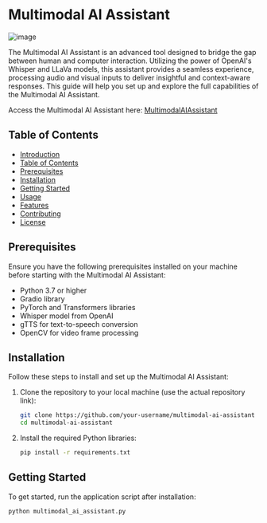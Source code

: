 # Multimodal AI Assistant

![image](https://path-to-your-image.png)

The Multimodal AI Assistant is an advanced tool designed to bridge the gap between human and computer interaction. Utilizing the power of OpenAI's Whisper and LLaVa models, this assistant provides a seamless experience, processing audio and visual inputs to deliver insightful and context-aware responses. This guide will help you set up and explore the full capabilities of the Multimodal AI Assistant.

Access the Multimodal AI Assistant here: [MultimodalAIAssistant](your-app-link.com)

## Table of Contents

- [Introduction](#multimodal-ai-assistant)
- [Table of Contents](#table-of-contents)
- [Prerequisites](#prerequisites)
- [Installation](#installation)
- [Getting Started](#getting-started)
- [Usage](#usage)
- [Features](#features)
- [Contributing](#contributing)
- [License](#license)

## Prerequisites

Ensure you have the following prerequisites installed on your machine before starting with the Multimodal AI Assistant:

- Python 3.7 or higher
- Gradio library
- PyTorch and Transformers libraries
- Whisper model from OpenAI
- gTTS for text-to-speech conversion
- OpenCV for video frame processing

## Installation

Follow these steps to install and set up the Multimodal AI Assistant:

1. Clone the repository to your local machine (use the actual repository link):

    ```bash
    git clone https://github.com/your-username/multimodal-ai-assistant
    cd multimodal-ai-assistant
    ```

2. Install the required Python libraries:

    ```bash
    pip install -r requirements.txt
    ```

## Getting Started

To get started, run the application script after installation:

```bash
python multimodal_ai_assistant.py
